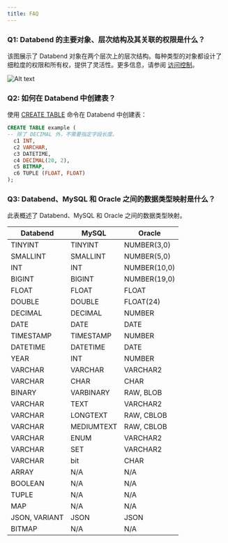 ```yaml
---
title: FAQ
---
```


### Q1: Databend 的主要对象、层次结构及其关联的权限是什么？

该图展示了 Databend 对象在两个层次上的层次结构。每种类型的对象都设计了细粒度的权限和所有权，提供了灵活性。更多信息，请参阅 [访问控制](../56-security/access-control/index.md)。

![Alt text](/img/guides/faq1.png)

### Q2: 如何在 Databend 中创建表？

使用 [CREATE TABLE](/sql/sql-commands/ddl/table/ddl-create-table) 命令在 Databend 中创建表：

```sql title='示例：'
CREATE TABLE example (
-- 除了 DECIMAL 外，不需要指定字段长度。
  c1 INT,
  c2 VARCHAR,
  c3 DATETIME,
  c4 DECIMAL(20, 2),
  c5 BITMAP,
  c6 TUPLE (FLOAT, FLOAT)
);
```

### Q3: Databend、MySQL 和 Oracle 之间的数据类型映射是什么？

此表概述了 Databend、MySQL 和 Oracle 之间的数据类型映射。

| Databend      | MySQL      | Oracle       |
| ------------- | ---------- | ------------ |
| TINYINT       | TINYINT    | NUMBER(3,0)  |
| SMALLINT      | SMALLINT   | NUMBER(5,0)  |
| INT           | INT        | NUMBER(10,0) |
| BIGINT        | BIGINT     | NUMBER(19,0) |
| FLOAT         | FLOAT      | FLOAT        |
| DOUBLE        | DOUBLE     | FLOAT(24)    |
| DECIMAL       | DECIMAL    | NUMBER       |
| DATE          | DATE       | DATE         |
| TIMESTAMP     | TIMESTAMP  | NUMBER       |
| DATETIME      | DATETIME   | DATE         |
| YEAR          | INT        | NUMBER       |
| VARCHAR       | VARCHAR    | VARCHAR2     |
| VARCHAR       | CHAR       | CHAR         |
| BINARY        | VARBINARY  | RAW, BLOB    |
| VARCHAR       | TEXT       | VARCHAR2     |
| VARCHAR       | LONGTEXT   | RAW, CBLOB   |
| VARCHAR       | MEDIUMTEXT | RAW, CBLOB   |
| VARCHAR       | ENUM       | VARCHAR2     |
| VARCHAR       | SET        | VARCHAR2     |
| VARCHAR       | bit        | CHAR         |
| ARRAY         | N/A        | N/A          |
| BOOLEAN       | N/A        | N/A          |
| TUPLE         | N/A        | N/A          |
| MAP           | N/A        | N/A          |
| JSON, VARIANT | JSON       | JSON         |
| BITMAP        | N/A        | N/A          |
